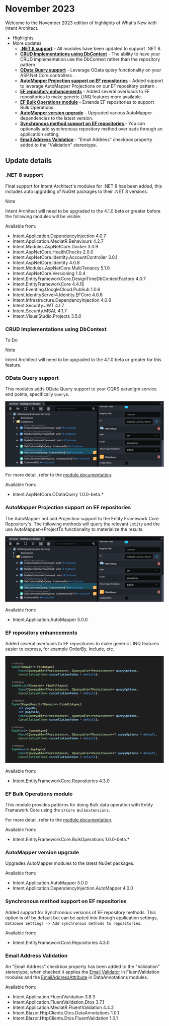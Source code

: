 # November 2023

Welcome to the November 2023 edition of highlights of What's New with Intent Architect.

- Highlights
- More updates
  - **[.NET 8 support](#net-8-support)** - All modules have been updated to support .NET 8.
  - **[CRUD Implementations using DbContext](#crud-implementations-using-dbcontext)** - The ability to have your CRUD implementation use the DbContext rather than the repository pattern .
  - **[OData Query support](#odata-query-support)** - Leverage OData query functionality on your ASP.Net Core controllers .
  - **[AutoMapper Projection support on EF repositories](#automapper-projection-support-on-ef-repositories)** - Added support to leverage AutoMapper Projections on our EF repository pattern .
  - **[EF repository enhancements](#ef-repository-enhancements)** - Added several overloads to EF repositories to make generic LINQ features more available.
  - **[EF Bulk Operations module](#ef-bulk-operations-module)** - Extends EF repositories to support Bulk Operations.
  - **[AutoMapper version upgrade](#automapper-version-upgrade)** - Upgraded various AutoMapper dependencies to the latest version.
  - **[Synchronous method support on EF repositories ](#synchronous-method-support-on-ef-repositories)** - You can optionally add synchronous repository method overloads through an application setting.
  - **[Email Address Validation](#email-address-validation)** - "Email Address" checkbox property added to the "Validation" stereotype.

## Update details

### .NET 8 support

Final support for Intent Architect's modules for .NET 8 has been added, this includes auto upgrading of NuGet packages to their .NET 8 versions.

> [!NOTE]
> Intent Architect will need to be upgraded to the 4.1.0 beta or greater before the following modules will be visible.

Available from:

- Intent.Application.DependencyInjection 4.0.7
- Intent.Application.MediatR.Behaviours 4.2.7
- Intent.Modules.AspNetCore.Docker 3.3.9
- Intent.AspNetCore.HealthChecks 2.0.0
- Intent.AspNetCore.Identity.AccountController 3.0.1
- Intent.AspNetCore.Identity 4.0.8
- Intent.Modules.AspNetCore.MultiTenancy 5.1.0
- Intent.AspNetCore.Versioning 1.0.4
- Intent.EntityFrameworkCore.DesignTimeDbContextFactory 4.0.7
- Intent.EntityFrameworkCore 4.4.16
- Intent.Eventing.GoogleCloud.PubSub 1.0.6
- Intent.IdentityServer4.Identity.EFCore 4.0.6
- Intent.Infrastructure.DependencyInjection 4.0.8
- Intent.Security.JWT 4.1.7
- Intent.Security.MSAL 4.1.7
- Intent.VisualStudio.Projects 3.5.0

### CRUD Implementations using DbContext

To Do

> [!NOTE]
> Intent Architect will need to be upgraded to the 4.1.0 beta or greater for this feature.

### OData Query support

This modules adds OData Query support to your CQRS paradigm service end points, specifically `Query`s.

![OData Modeling](images/odata-designer.png)

For more detail, refer to the [module documentation](https://github.com/IntentArchitect/Intent.Modules.NET/blob/development/Modules/Intent.Modules.AspNetCore.ODataQuery/README.md).

Available from:

- Intent.AspNetCore.ODataQuery 1.0.0-beta.*

### AutoMapper Projection support on EF repositories

The AutoMapper not add Projection support to the Entity Framework Core Repository's.
The following methods will query the relevant `Entity` and the use AutoMapper->ProjectTo functionality to materialize the results.

![Project To](images/odata-designer.png)

Available from:

- Intent.Application.AutoMapper 5.0.0

### EF repository enhancements

Added several overloads to EF repositories to make generic LINQ features easier to express, for example OrderBy, Include, etc.

![Repository Enhancements](images/repository-enhancments.png)

Available from:

- Intent.EntityFrameworkCore.Repositories 4.3.0

### EF Bulk Operations module

This module provides patterns for doing Bulk data operation with Entity Framework Core using the `EFCore BulkExtensions`.

For more detail, refer to the [module documentation](https://github.com/IntentArchitect/Intent.Modules.NET/blob/development/Modules/Intent.Modules.EntityFrameworkCore.BulkOperations/README.md).

Available from:

- Intent.EntityFrameworkCore.BulkOperations 1.0.0-beta.*

### AutoMapper version upgrade

Upgrades AutoMapper modules to the latest NuGet packages.

Available from:

- Intent.Application.AutoMapper 5.0.0
- Intent.Application.DependencyInjection.AutoMapper 4.0.0

### Synchronous method support on EF repositories

Added support for Synchronous versions of EF repository methods. This option is off by default but can be opted into through application settings, `Database Settings -> Add synchronous methods to repositories`.

Available from:

- Intent.EntityFrameworkCore.Repositories 4.3.0

### Email Address Validation

An "Email Address" checkbox property has been added to the "Validation" stereotype, when checked it applies the [Email Validator](https://docs.fluentvalidation.net/en/latest/built-in-validators.html#email-validator) in FluentValidation modules and the [EmailAddressAttribute](https://learn.microsoft.com/dotnet/api/system.componentmodel.dataannotations.emailaddressattribute) in DataAnnotations modules.

Available from:

- Intent.Application.FluentValidation 3.8.3
- Intent.Application.FluentValidation.Dtos 3.7.1
- Intent.Application.MediatR.FluentValidation 4.4.2
- Intent.Blazor.HttpClients.Dtos.DataAnnotations 1.0.1
- Intent.Blazor.HttpClients.Dtos.FluentValidation 1.0.1


